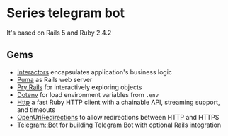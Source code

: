 # Series telegram bot

It's based on Rails 5 and Ruby 2.4.2

## Gems
* [Interactors](https://github.com/collectiveidea/interactor) encapsulates application's business logic
* [Puma](https://github.com/puma/puma) as Rails web server
* [Pry Rails](https://github.com/rweng/pry-rails) for interactively exploring objects
* [Dotenv](https://github.com/bkeepers/dotenv) for load environment variables from `.env`
* [Http](https://github.com/httprb/http) a fast Ruby HTTP client with a chainable API, streaming support, and timeouts
* [OpenUriRedirections](https://github.com/open-uri-redirections/open_uri_redirections) to allow redirections between HTTP and HTTPS
* [Telegram::Bot](https://github.com/telegram-bot-rb/telegram-bot) for building Telegram Bot with optional Rails integration
